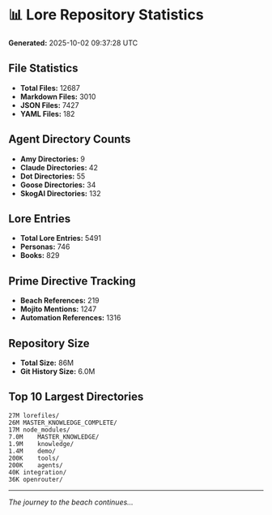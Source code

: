 # 📊 Lore Repository Statistics

**Generated:** 2025-10-02 09:37:28 UTC

## File Statistics

- **Total Files:** 12687
- **Markdown Files:** 3010
- **JSON Files:** 7427
- **YAML Files:** 182

## Agent Directory Counts

- **Amy Directories:** 9
- **Claude Directories:** 42
- **Dot Directories:** 55
- **Goose Directories:** 34
- **SkogAI Directories:** 132

## Lore Entries

- **Total Lore Entries:** 5491
- **Personas:** 746
- **Books:** 829

## Prime Directive Tracking

- **Beach References:** 219
- **Mojito Mentions:** 1247
- **Automation References:** 1316

## Repository Size

- **Total Size:** 86M
- **Git History Size:** 6.0M

## Top 10 Largest Directories

```
27M	lorefiles/
26M	MASTER_KNOWLEDGE_COMPLETE/
17M	node_modules/
7.0M	MASTER_KNOWLEDGE/
1.9M	knowledge/
1.4M	demo/
200K	tools/
200K	agents/
40K	integration/
36K	openrouter/
```

---
*The journey to the beach continues...*
